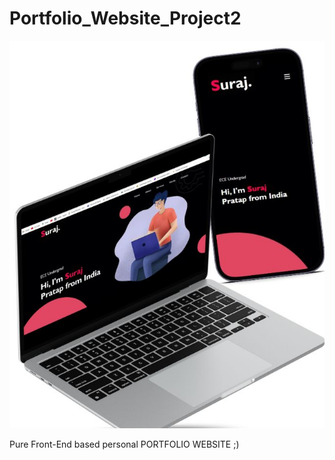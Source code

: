 # Portfolio_Website_Project2

<p align="center">
  <img src="Portfolio/images/w3.jpg" />
</p>
Pure Front-End based personal PORTFOLIO WEBSITE ;)
